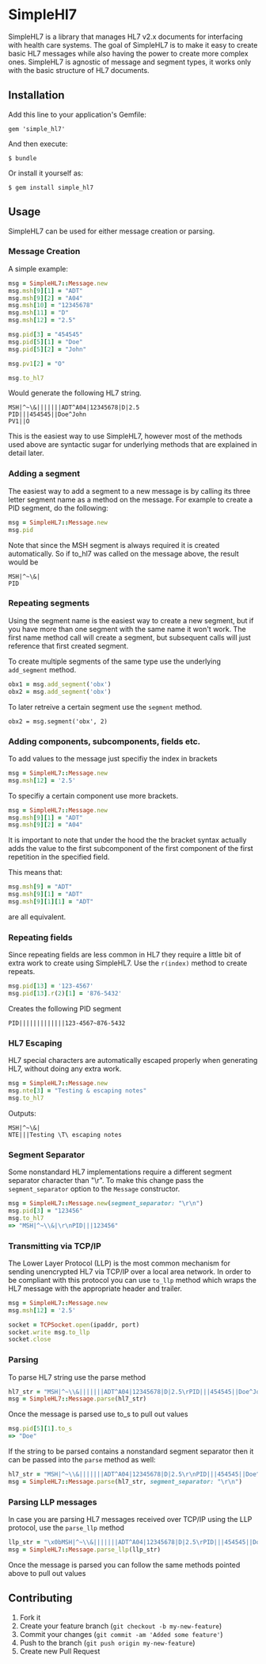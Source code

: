 # SimpleHl7

SimpleHL7 is a library that manages HL7 v2.x documents for interfacing with
health care systems.  The goal of SimpleHL7 is to make it easy to create basic
HL7 messages while also having the power to create more complex ones. SimpleHL7
is agnostic of message and segment types, it works only with the basic
structure of HL7 documents.

## Installation

Add this line to your application's Gemfile:

    gem 'simple_hl7'

And then execute:

    $ bundle

Or install it yourself as:

    $ gem install simple_hl7

## Usage

SimpleHL7 can be used for either message creation or parsing.

### Message Creation

A simple example:

```ruby
msg = SimpleHL7::Message.new
msg.msh[9][1] = "ADT"
msg.msh[9][2] = "A04"
msg.msh[10] = "12345678"
msg.msh[11] = "D"
msg.msh[12] = "2.5"

msg.pid[3] = "454545"
msg.pid[5][1] = "Doe"
msg.pid[5][2] = "John"

msg.pv1[2] = "O"

msg.to_hl7
```

Would generate the following HL7 string.

```
MSH|^~\&|||||||ADT^A04|12345678|D|2.5
PID|||454545||Doe^John
PV1||O
```

This is the easiest way to use SimpleHL7, however most of the methods used
above are syntactic sugar for underlying methods that are explained in detail
later.

### Adding a segment

The easiest way to add a segment to a new message is by calling its three
letter segment name as a method on the message. For example to create a PID
segment, do the following:

```ruby
msg = SimpleHL7::Message.new
msg.pid
```

Note that since the MSH segment is always required it is created automatically.
So if to_hl7 was called on the message above, the result would be

```
MSH|^~\&|
PID
```

### Repeating segments

Using the segment name is the easiest way to create a new segment, but if you
have more than one segment with the same name it won't work. The first name
method call will create a segment, but subsequent calls will just reference
that first created segment.

To create multiple segments of the same type use the underlying `add_segment`
method.

```ruby
obx1 = msg.add_segment('obx')
obx2 = msg.add_segment('obx')
```

To later retreive a certain segment use the `segment` method.

```
obx2 = msg.segment('obx', 2)
```

### Adding components, subcomponents, fields etc.

To add values to the message just specifiy the index in brackets

```ruby
msg = SimpleHL7::Message.new
msg.msh[12] = '2.5'
```

To specifiy a certain component use more brackets.

```ruby
msg = SimpleHL7::Message.new
msg.msh[9][1] = "ADT"
msg.msh[9][2] = "A04"
```

It is important to note that under the hood the the bracket syntax actually
adds the value to the first subcomponent of the first component of the first
repetition in the specified field.

This means that:

```ruby
msg.msh[9] = "ADT"
msg.msh[9][1] = "ADT"
msg.msh[9][1][1] = "ADT"
```

are all equivalent.

### Repeating fields

Since repeating fields are less common in HL7 they require a little bit of
extra work to create using SimpleHL7. Use the `r(index)` method to create
repeats.

```ruby
msg.pid[13] = '123-4567'
msg.pid[13].r(2)[1] = '876-5432'
```

Creates the following PID segment

```
PID|||||||||||||123-4567~876-5432
```

### HL7 Escaping

HL7 special characters are automatically escaped properly when generating HL7,
without doing any extra work.

```ruby
msg = SimpleHL7::Message.new
msg.nte[3] = "Testing & escaping notes"
msg.to_hl7
```

Outputs:

```
MSH|^~\&|
NTE|||Testing \T\ escaping notes
```
### Segment Separator

Some nonstandard HL7 implementations require a different segment separator
character than "\r". To make this change pass the `segment_separator` option to
the `Message` constructor.

```ruby
msg = SimpleHL7::Message.new(segment_separator: "\r\n")
msg.pid[3] = "123456"
msg.to_hl7
=> "MSH|^~\\&|\r\nPID|||123456"
```
### Transmitting via TCP/IP

The Lower Layer Protocol (LLP) is the most common mechanism for sending unencrypted HL7 via TCP/IP over a local area network. In order to be compliant with this protocol you can use `to_llp` method which wraps the HL7 message with the appropriate header and trailer.

```ruby
msg = SimpleHL7::Message.new
msg.msh[12] = '2.5'

socket = TCPSocket.open(ipaddr, port)
socket.write msg.to_llp
socket.close
```

### Parsing

To parse HL7 string use the parse method

```ruby
hl7_str = "MSH|^~\\&|||||||ADT^A04|12345678|D|2.5\rPID|||454545||Doe^John"
msg = SimpleHL7::Message.parse(hl7_str)
```

Once the message is parsed use to_s to pull out values

```ruby
msg.pid[5][1].to_s
=> "Doe"
```

If the string to be parsed contains a nonstandard segment separator then it can
be passed into the `parse` method as well:

```ruby
hl7_str = "MSH|^~\\&|||||||ADT^A04|12345678|D|2.5\r\nPID|||454545||Doe^John"
msg = SimpleHL7::Message.parse(hl7_str, segment_separator: "\r\n")
```

### Parsing LLP messages

In case you are parsing HL7 messages received over TCP/IP using the LLP protocol, use the `parse_llp` method

```ruby
llp_str = "\x0bMSH|^~\\&|||||||ADT^A04|12345678|D|2.5\rPID|||454545||Doe^John\x1c\r"
msg = SimpleHL7::Message.parse_llp(llp_str)
```

Once the message is parsed you can follow the same methods pointed above to pull out values

## Contributing

1. Fork it
2. Create your feature branch (`git checkout -b my-new-feature`)
3. Commit your changes (`git commit -am 'Added some feature'`)
4. Push to the branch (`git push origin my-new-feature`)
5. Create new Pull Request
